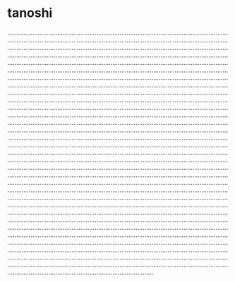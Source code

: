 # tanoshi

..................................................................................................................................................................................................................................................................................................................................................................................................................................................................................................................................................................................................................................................................................................................................................................................................................................................................................................................................................................................................................................................................................................................................................................................................................................................................................................................................................................................................................................................................................................................................................................................................................................................................................................................................................................................................................................................................................................................................................................................................................................................................................................................................................................................................................................................................................................................................................................................................................................................................................................................................................................................................................................................................................................................................................................................................................................................................................................................................................................................................................................................................................................................................................................................................................................................................................................................................................................................................................................................................................................................................................................................................................................................................................................................................................................................................................................................................................................................................................................................................................................................................................................................................................................................................................